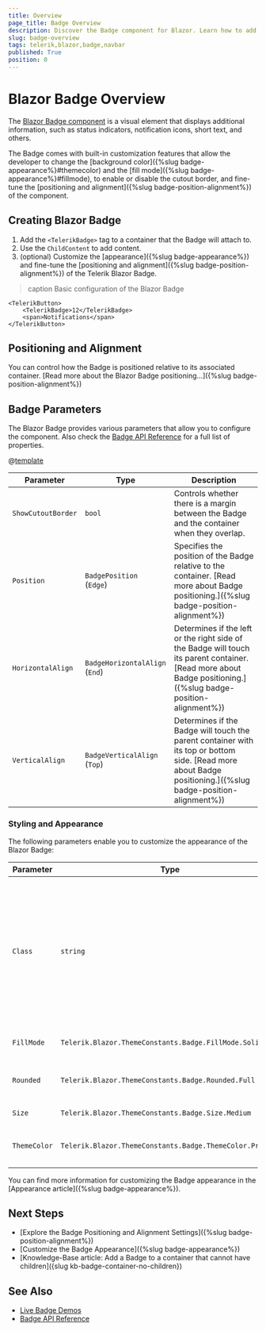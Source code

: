 ```yaml
---
title: Overview
page_title: Badge Overview
description: Discover the Badge component for Blazor. Learn how to add the component to your app and explore its configuration options, such as positioning and alignment.
slug: badge-overview
tags: telerik,blazor,badge,navbar
published: True
position: 0
---
```


# Blazor Badge Overview

The <a href = "https://www.telerik.com/blazor-ui/badge" target="_blank">Blazor Badge component</a> is a visual element that displays additional information, such as status indicators, notification icons, short text, and others.

The Badge comes with built-in customization features that allow the developer to change the [background color]({%slug badge-appearance%}#themecolor) and the [fill mode]({%slug badge-appearance%}#fillmode), to enable or disable the cutout border, and fine-tune the [positioning and alignment]({%slug badge-position-alignment%}) of the component.

## Creating Blazor Badge

1. Add the `<TelerikBadge>` tag to a container that the Badge will attach to.
1. Use the `ChildContent` to add content.
1. (optional) Customize the [appearance]({%slug badge-appearance%}) and fine-tune the [positioning and alignment]({%slug badge-position-alignment%}) of the Telerik Blazor Badge.

>caption Basic configuration of the Blazor Badge

````CSHTML
<TelerikButton>
    <TelerikBadge>12</TelerikBadge>
    <span>Notifications</span>
</TelerikButton>
````

## Positioning and Alignment

You can control how the Badge is positioned relative to its associated container. [Read more about the Blazor Badge positioning...]({%slug badge-position-alignment%})

## Badge Parameters

The Blazor Badge provides various parameters that allow you to configure the component. Also check the [Badge API Reference](/blazor-ui/api/Telerik.Blazor.Components.TelerikBadge) for a full list of properties.

@[template](/_contentTemplates/common/parameters-table-styles.md#table-layout)

| Parameter | Type | Description |
| ----------- | ----------- | ----------- |
| `ShowCutoutBorder` | `bool` | Controls whether there is a margin between the Badge and the container when they overlap. |
| `Position` | `BadgePosition ` <br /> (`Edge`) | Specifies the position of the Badge relative to the container. [Read more about Badge positioning.]({%slug badge-position-alignment%}) |
| `HorizontalAlign` | `BadgeHorizontalAlign ` <br /> (`End`) | Determines if the left or the right side of the Badge will touch its parent container. [Read more about Badge positioning.]({%slug badge-position-alignment%}) |
| `VerticalAlign` | `BadgeVerticalAlign  ` <br /> (`Top`) | Determines if the Badge will touch the parent container with its top or bottom side. [Read more about Badge positioning.]({%slug badge-position-alignment%}) |

### Styling and Appearance

The following parameters enable you to customize the appearance of the Blazor Badge:

| Parameter | Type | Description |
| --- | --- | --- |
| `Class` | `string` | The CSS class to be rendered on the main wrapping element of the AppBar component, which is `<div class="k-badge">`. Use for [styling customizations]({%slug themes-override%}). |
| `FillMode` | `Telerik.Blazor.ThemeConstants.Badge.FillMode.Solid` | Controls how the Badge is filled. |
| `Rounded` | `Telerik.Blazor.ThemeConstants.Badge.Rounded.Full` | Defines how rounded the borders of the Badge are. |
| `Size` | `Telerik.Blazor.ThemeConstants.Badge.Size.Medium` | Sets the size of the Badge. |
| `ThemeColor` | `Telerik.Blazor.ThemeConstants.Badge.ThemeColor.Primary` | Adjust the background color of the Badge. |

You can find more information for customizing the Badge appearance in the [Appearance article]({%slug badge-appearance%}).

## Next Steps

* [Explore the Badge Positioning and Alignment Settings]({%slug badge-position-alignment%})
* [Customize the Badge Appearance]({%slug badge-appearance%})
* [Knowledge-Base article: Add a Badge to a container that cannot have children]({slug kb-badge-container-no-children})

## See Also

* [Live Badge Demos](https://demos.telerik.com/blazor-ui/badge/overview)
* [Badge API Reference](/blazor-ui/api/Telerik.Blazor.Components.TelerikBadge)
